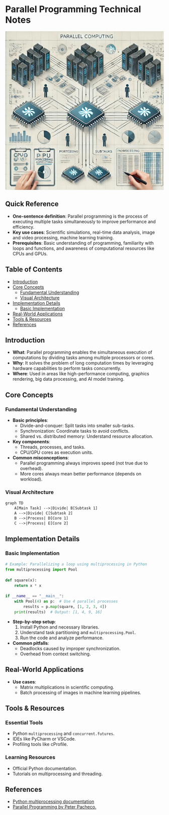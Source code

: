 # Parallel Programming Technical Notes
![DALL·E 2024-12-08 22.41.03 - A detailed and educational diagram illustrating parallel computing, where multiple CPUs are processing tasks concurrently.](../resources/parellel-computing-overview.webp)

## Quick Reference
- **One-sentence definition**: Parallel programming is the process of executing multiple tasks simultaneously to improve performance and efficiency.
- **Key use cases**: Scientific simulations, real-time data analysis, image and video processing, machine learning training.
- **Prerequisites**: Basic understanding of programming, familiarity with loops and functions, and awareness of computational resources like CPUs and GPUs.

## Table of Contents
- [Introduction](#introduction)
- [Core Concepts](#core-concepts)
  - [Fundamental Understanding](#fundamental-understanding)
  - [Visual Architecture](#visual-architecture)
- [Implementation Details](#implementation-details)
  - [Basic Implementation](#basic-implementation)
- [Real-World Applications](#real-world-applications)
- [Tools & Resources](#tools--resources)
- [References](#references)

## Introduction
- **What**: Parallel programming enables the simultaneous execution of computations by dividing tasks among multiple processors or cores.
- **Why**: It solves the problem of long computation times by leveraging hardware capabilities to perform tasks concurrently.
- **Where**: Used in areas like high-performance computing, graphics rendering, big data processing, and AI model training.

## Core Concepts
### Fundamental Understanding
- **Basic principles**:
  - Divide-and-conquer: Split tasks into smaller sub-tasks.
  - Synchronization: Coordinate tasks to avoid conflicts.
  - Shared vs. distributed memory: Understand resource allocation.
- **Key components**:
  - Threads, processes, and tasks.
  - CPU/GPU cores as execution units.
- **Common misconceptions**:
  - Parallel programming always improves speed (not true due to overhead).
  - More cores always mean better performance (depends on workload).

### Visual Architecture
```mermaid
graph TD
    A[Main Task] -->|Divide| B[Subtask 1]
    A -->|Divide| C[Subtask 2]
    B -->|Process| D[Core 1]
    C -->|Process| E[Core 2]
```

## Implementation Details
### Basic Implementation
```python
# Example: Parallelizing a loop using multiprocessing in Python
from multiprocessing import Pool

def square(x):
    return x * x

if __name__ == "__main__":
    with Pool(4) as p:  # Use 4 parallel processes
        results = p.map(square, [1, 2, 3, 4])
    print(results)  # Output: [1, 4, 9, 16]
```
- **Step-by-step setup**:
  1. Install Python and necessary libraries.
  2. Understand task partitioning and `multiprocessing.Pool`.
  3. Run the code and analyze performance.
- **Common pitfalls**:
  - Deadlocks caused by improper synchronization.
  - Overhead from context switching.

## Real-World Applications
- **Use cases**:
  - Matrix multiplications in scientific computing.
  - Batch processing of images in machine learning pipelines.

## Tools & Resources
### Essential Tools
- Python `multiprocessing` and `concurrent.futures`.
- IDEs like PyCharm or VSCode.
- Profiling tools like cProfile.

### Learning Resources
- Official Python documentation.
- Tutorials on multiprocessing and threading.

## References
- [Python multiprocessing documentation](https://docs.python.org/3/library/multiprocessing.html)
- [Parallel Programming by Peter Pacheco.](https://github.com/afondiel/cs-books/blob/main/computer-science/parallel-computing/An-Introduction-to-Parallel-Programming-Morgan-Kaufmann-Peter-Pacheco-2ed-2020.pdf)
